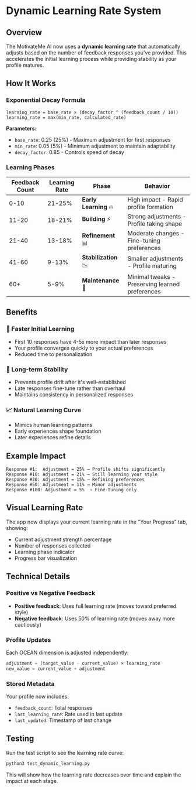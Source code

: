 # Dynamic Learning Rate System

## Overview

The MotivateMe AI now uses a **dynamic learning rate** that automatically adjusts based on the number of feedback responses you've provided. This accelerates the initial learning process while providing stability as your profile matures.

## How It Works

### Exponential Decay Formula
```
learning_rate = base_rate × (decay_factor ^ (feedback_count / 10))
learning_rate = max(min_rate, calculated_rate)
```

**Parameters:**
- `base_rate`: 0.25 (25%) - Maximum adjustment for first responses
- `min_rate`: 0.05 (5%) - Minimum adjustment to maintain adaptability
- `decay_factor`: 0.85 - Controls speed of decay

### Learning Phases

| Feedback Count | Learning Rate | Phase | Behavior |
|---------------|---------------|-------|----------|
| 0-10 | 21-25% | **Early Learning** 🔥 | High impact - Rapid profile formation |
| 11-20 | 18-21% | **Building** ⚡ | Strong adjustments - Profile taking shape |
| 21-40 | 13-18% | **Refinement** 📊 | Moderate changes - Fine-tuning preferences |
| 41-60 | 9-13% | **Stabilization** 📉 | Smaller adjustments - Profile maturing |
| 60+ | 5-9% | **Maintenance** 🎯 | Minimal tweaks - Preserving learned preferences |

## Benefits

### 🚀 Faster Initial Learning
- First 10 responses have 4-5x more impact than later responses
- Your profile converges quickly to your actual preferences
- Reduced time to personalization

### 🎯 Long-term Stability
- Prevents profile drift after it's well-established
- Late responses fine-tune rather than overhaul
- Maintains consistency in personalized responses

### 📈 Natural Learning Curve
- Mimics human learning patterns
- Early experiences shape foundation
- Later experiences refine details

## Example Impact

```
Response #1:  Adjustment = 25% → Profile shifts significantly
Response #10: Adjustment = 21% → Still learning your style
Response #30: Adjustment = 15% → Refining preferences
Response #50: Adjustment = 11% → Minor adjustments
Response #100: Adjustment = 5%  → Fine-tuning only
```

## Visual Learning Rate

The app now displays your current learning rate in the "Your Progress" tab, showing:
- Current adjustment strength percentage
- Number of responses collected
- Learning phase indicator
- Progress bar visualization

## Technical Details

### Positive vs Negative Feedback
- **Positive feedback**: Uses full learning rate (moves toward preferred style)
- **Negative feedback**: Uses 50% of learning rate (moves away more cautiously)

### Profile Updates
Each OCEAN dimension is adjusted independently:
```python
adjustment = (target_value - current_value) × learning_rate
new_value = current_value + adjustment
```

### Stored Metadata
Your profile now includes:
- `feedback_count`: Total responses
- `last_learning_rate`: Rate used in last update
- `last_updated`: Timestamp of last change

## Testing

Run the test script to see the learning rate curve:
```bash
python3 test_dynamic_learning.py
```

This will show how the learning rate decreases over time and explain the impact at each stage.
